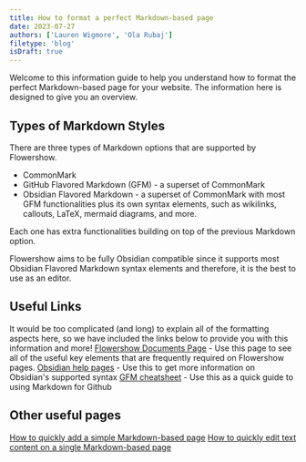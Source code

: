 ```yaml
---
title: How to format a perfect Markdown-based page
date: 2023-07-27
authors: ['Lauren Wigmore', 'Ola Rubaj']
filetype: 'blog'
isDraft: true
---
```


Welcome to this information guide to help you understand how to format the perfect Markdown-based page for your website. The information here is designed to give you an overview.

## Types of Markdown Styles

There are three types of Markdown options that are supported by Flowershow.

- CommonMark
- GitHub Flavored Markdown (GFM) - a superset of CommonMark
- Obsidian Flavored Markdown - a superset of CommonMark with most GFM functionalities plus its own syntax elements, such as wikilinks, callouts, LaTeX, mermaid diagrams, and more.

Each one has extra functionalities building on top of the previous Markdown option.

Flowershow aims to be fully Obsidian compatible since it supports most Obsidian Flavored Markdown syntax elements and therefore, it is the best to use as an editor.

## Useful Links

It would be too complicated (and long) to explain all of the formatting aspects here, so we have included the links below to provide you with this information and more!
[Flowershow Documents Page](https://flowershow.app/docs/syntax) - Use this page to see all of the useful key elements that are frequently required on Flowershow pages.
[Obsidian help pages](https://help.obsidian.md/Editing+and+formatting/Obsidian+Flavored+Markdown) - Use this to get more information on Obsidian's supported syntax
[GFM cheatsheet](https://github.com/adam-p/markdown-here/wiki/Markdown-Cheatsheet) - Use this as a quick guide to using Markdown for Github

## Other useful pages

[How to quickly add a simple Markdown-based page](https://guide.portaljs.org/guides/add-a-simple-md-page)
[How to quickly edit text content on a single Markdown-based page](https://guide.portaljs.org/guides/edit-text-on-a-single-md-page)
